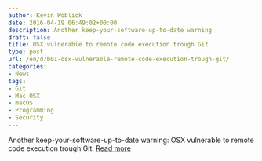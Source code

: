 ```yaml
---
author: Kevin Woblick
date: 2016-04-19 06:49:02+00:00
description: Another keep-your-software-up-to-date warning
draft: false
title: OSX vulnerable to remote code execution trough Git
type: post
url: /en/d7b01-osx-vulnerable-remote-code-execution-trough-git/
categories:
- News
tags:
- Git
- Mac OSX
- macOS
- Programming
- Security
---
```


Another keep-your-software-up-to-date warning: OSX vulnerable to remote code execution trough Git. [Read more](http://rachelbythebay.com/w/2016/04/17/unprotected/)
